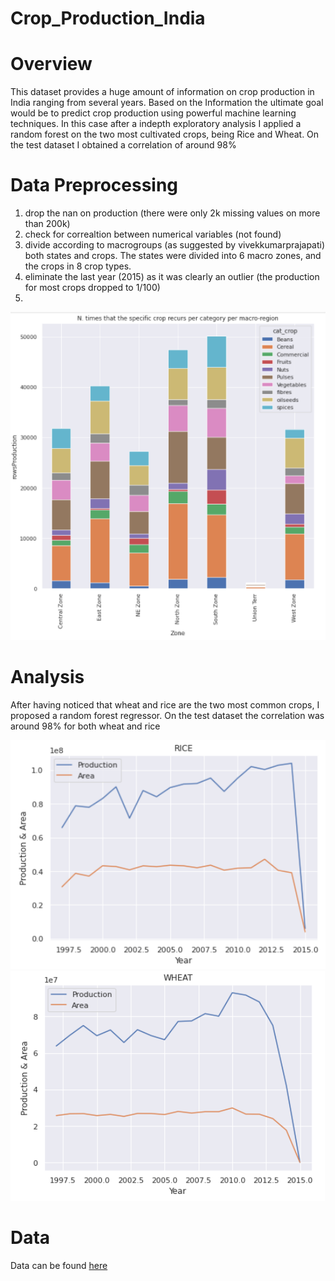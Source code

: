 # Crop_Production_India

# Overview
This dataset provides a huge amount of information on crop production in India ranging from several years. Based on the Information the ultimate goal would be to predict crop production using powerful machine learning techniques.
In this case after a indepth exploratory analysis I applied a random forest on the two most cultivated crops, being Rice and Wheat. On the test dataset I obtained a correlation of
around 98%

# Data Preprocessing
1. drop the nan on production (there were only 2k missing values on more than 200k)
2. check for correaltion between numerical variables (not found)
3. divide according to macrogroups (as suggested by vivekkumarprajapati) both states and crops. The states were divided into 6 macro zones, and the crops in 8 crop types.
4. eliminate the last year (2015) as it was clearly an outlier (the production for most crops dropped to 1/100)
5. 
![](https://github.com/luigigreselin/Crop_Production_India/blob/main/images/crop_per_region.PNG)

# Analysis
After having noticed that wheat and rice are the two most common crops, I proposed a random forest regressor. On the test dataset the correlation was around 98% for both wheat and rice

![](https://github.com/luigigreselin/Crop_Production_India/blob/main/images/rice_production.PNG)
![](https://github.com/luigigreselin/Crop_Production_India/blob/main/images/wheat_production.PNG)

# Data

Data can be found [here](https://www.kaggle.com/abhinand05/crop-production-in-india) 
